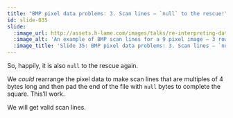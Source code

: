 ```yaml
---
title: "BMP pixel data problems: 3. Scan lines – `null` to the rescue!"
id: slide-035
slide:
  :image_url: http://assets.h-lame.com/images/talks/re-interpreting-data/rubyconf-2023/slides/028-stage-01.mp4
  :image_alt: 'An example of BMP scan lines for a 9 pixel image – 3 rows of 4 pixels each, the final row is padded with 3 `null` pixels – 4 pixels is 12 bytes (3 bytes per pixel) and this is a valid scan line; text: 3. null to the rescue!; 25 byte file (+ 2 padding bytes) = 9 pixels; rearranged; padded; Valid Scan Line'
  :image_title: 'Slide 35: BMP pixel data problems: 3. Scan lines – `null` to the rescue!'
---
```

So, happily, it is also `null` to the rescue again.

We _could_ rearrange the pixel data to make scan lines that are multiples of 4 bytes long and then pad the end of the file with `null` bytes to complete the square.  This’ll work.

We will get valid scan lines.
